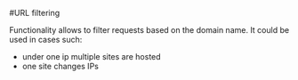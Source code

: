 #URL filtering

Functionality allows to filter requests based on the domain name. It could be used in cases such: 
- under one ip multiple sites are hosted
- one site changes IPs